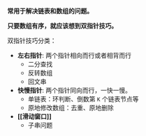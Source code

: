 **常用于解决链表和数组的问题。**

**只要数组有序，就应该想到双指针技巧。**

双指针技巧分类：

- **左右指针**: 两个指针相向而行或者相背而行
	- 二分查找
	- 反转数组
	- 回文串
- **快慢指针**: 两个指针同向而行，一快一慢。
	- 单链表：环判断、倒数第 `K` 个链表节点等
	- 原地修改数组：去重、原地删除
- **[[滑动窗口]]**
	- 子串问题
